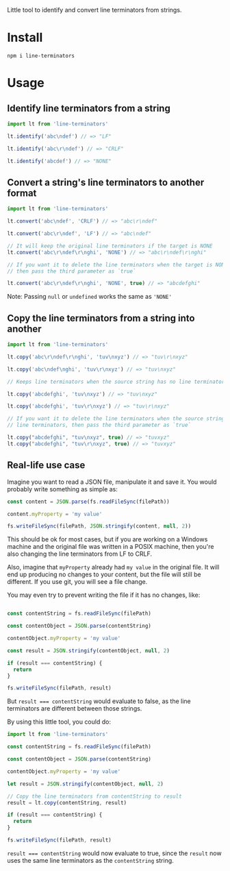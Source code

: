 Little tool to identify and convert line terminators from strings.

# Install

```
npm i line-terminators
```

# Usage

## Identify line terminators from a string
```js
import lt from 'line-terminators'

lt.identify('abc\ndef') // => "LF"

lt.identify('abc\r\ndef') // => "CRLF"

lt.identify('abcdef') // => "NONE"
```

## Convert a string's line terminators to another format
```js
import lt from 'line-terminators'

lt.convert('abc\ndef', 'CRLF') // => "abc\r\ndef"

lt.convert('abc\r\ndef', 'LF') // => "abc\ndef"

// It will keep the original line terminators if the target is NONE
lt.convert('abc\r\ndef\r\nghi', 'NONE') // => "abc\r\ndef\r\nghi"

// If you want it to delete the line terminators when the target is NONE,
// then pass the third parameter as `true`

lt.convert('abc\r\ndef\r\nghi', 'NONE', true) // => "abcdefghi"
```
Note: Passing `null` or `undefined` works the same as `'NONE'`

## Copy the line terminators from a string into another
```js
import lt from 'line-terminators'

lt.copy('abc\r\ndef\r\nghi', 'tuv\nxyz') // => "tuv\r\nxyz"

lt.copy('abc\ndef\nghi', 'tuv\r\nxyz') // => "tuv\nxyz"

// Keeps line terminators when the source string has no line terminators

lt.copy('abcdefghi', 'tuv\nxyz') // => "tuv\nxyz"

lt.copy('abcdefghi', 'tuv\r\nxyz') // => "tuv\r\nxyz"

// If you want it to delete the line terminators when the source string has no
// line terminators, then pass the third parameter as `true`

lt.copy("abcdefghi", "tuv\nxyz", true) // => "tuvxyz"
lt.copy("abcdefghi", "tuv\r\nxyz", true) // => "tuvxyz"
```

## Real-life use case

Imagine you want to read a JSON file, manipulate it and save it.
You would probably write something as simple as:

```js
const content = JSON.parse(fs.readFileSync(filePath))

content.myProperty = 'my value'

fs.writeFileSync(filePath, JSON.stringify(content, null, 2))
```

This should be ok for most cases, but if you are working on a Windows machine and the original file was written in a POSIX machine, then you're also changing the line terminators from LF to CRLF.

Also, imagine that `myProperty` already had `my value` in the original file. It will end up producing no changes to your content, but the file will still be different.
If you use git, you will see a file change.

You may even try to prevent writing the file if it has no changes, like:
```js

const contentString = fs.readFileSync(filePath)

const contentObject = JSON.parse(contentString)

contentObject.myProperty = 'my value'

const result = JSON.stringify(contentObject, null, 2)

if (result === contentString) {
  return
}

fs.writeFileSync(filePath, result)

```

But `result === contentString` would evaluate to false, as the line terminators are different between those strings.

By using this little tool, you could do:

```js
import lt from 'line-terminators'

const contentString = fs.readFileSync(filePath)

const contentObject = JSON.parse(contentString)

contentObject.myProperty = 'my value'

let result = JSON.stringify(contentObject, null, 2)

// Copy the line terminators from contentString to result
result = lt.copy(contentString, result)

if (result === contentString) {
  return
}

fs.writeFileSync(filePath, result)

```

`result === contentString` would now evaluate to true, since the `result` now uses the same line terminators as the `contentString` string.